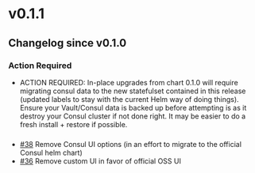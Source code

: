 # v0.1.1

## Changelog since v0.1.0

### Action Required

* ACTION REQUIRED: In-place upgrades from chart 0.1.0 will require migrating consul data to the new statefulset contained in this release (updated labels to stay with the current Helm way of doing things).  Ensure your Vault/Consul data is backed up before attempting is as it destroy your Consul cluster if not done right.  It may be easier to do a fresh install + restore if possible.

###
* [#38](https://github.com/ReadyTalk/vault-helm-chart/issues/38) Remove Consul UI options (in an effort to migrate to the official Consul helm chart)
* [#36](https://github.com/ReadyTalk/vault-helm-chart/issues/36) Remove custom UI in favor of official OSS UI
